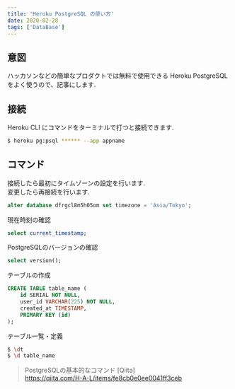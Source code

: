 ```yaml
---
title: 'Heroku PostgreSQL の使い方'
date: 2020-02-28
tags: ['DataBase']
---
```


## 意図
ハッカソンなどの簡単なプロダクトでは無料で使用できる Heroku PostgreSQL をよく使うので、記事にします.  

## 接続
Heroku CLI にコマンドをターミナルで打つと接続できます.  

```bash
$ heroku pg:psql ****** --app appname
```

## コマンド
接続したら最初にタイムゾーンの設定を行います.  
変更したら再接続を行います.  
```sql
alter database dfrgcl8m5h05om set timezone = 'Asia/Tokyo';
```

現在時刻の確認  
```sql
select current_timestamp;
```

PostgreSQLのバージョンの確認  
```sql
select version();
```

テーブルの作成  
```sql
CREATE TABLE table_name (
    id SERIAL NOT NULL,
    user_id VARCHAR(225) NOT NULL,
    created_at TIMESTAMP,
    PRIMARY KEY (id)
);
```

テーブル一覧・定義  
```bash
$ \dt
$ \d table_name
```

> PostgreSQLの基本的なコマンド [Qiita]  
> https://qiita.com/H-A-L/items/fe8cb0e0ee0041ff3ceb  


